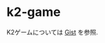 # k2-game

K2ゲームについては [Gist](https://gist.github.com/yustier/0fc1407a02c622d5afbbf579c311ee7f) を参照.
